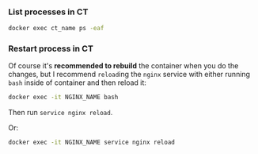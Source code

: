 ### List processes in CT

```bash
docker exec ct_name ps -eaf
```

### Restart process in CT

Of course it's **recommended to rebuild** the container when you do the changes, but I recommend `reload`ing the `nginx` service with either running `bash` inside of container and then reload it:

```bash
docker exec -it NGINX_NAME bash
```

Then run `service nginx reload`.

Or:

```bash
docker exec -it NGINX_NAME service nginx reload
```